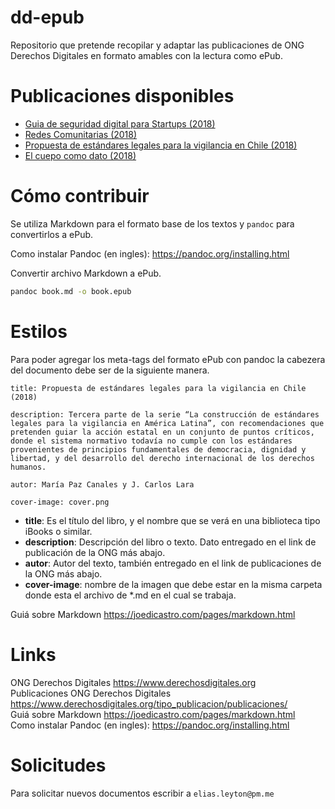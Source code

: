 # dd-epub

Repositorio que pretende recopilar y adaptar las publicaciones de ONG Derechos Digitales en formato amables con la lectura como ePub.


# Publicaciones disponibles

- [Guia de seguridad digital para Startups (2018)](https://github.com/eliasleyton/dd-a-epub/raw/master/guia-de-seguridad-digital-para-startup/book.epub)
- [Redes Comunitarias (2018)](https://github.com/eliasleyton/dd-a-epub/raw/master/redes-comunitarias-2018/book.epub)
- [Propuesta de estándares legales para la vigilancia en Chile (2018)](https://github.com/eliasleyton/dd-a-epub/raw/master/propuesta-estandares-legales-vigilancia-chile/book.epub)
- [El cuepo como dato (2018)](https://github.com/eliasleyton/dd-a-epub/raw/master/el-cuerpo-como-dato-2018/book.epub)


# Cómo contribuir

Se utiliza Markdown para el formato base de los textos y `pandoc` para convertirlos a ePub.

Como instalar Pandoc (en ingles): <https://pandoc.org/installing.html> 

Convertir archivo Markdown a ePub.

```bash
pandoc book.md -o book.epub
```

# Estilos

Para poder agregar los meta-tags del formato ePub con pandoc la cabezera del documento debe ser de la siguiente manera.

```
title: Propuesta de estándares legales para la vigilancia en Chile (2018)

description: Tercera parte de la serie “La construcción de estándares legales para la vigilancia en América Latina”, con recomendaciones que pretenden guiar la acción estatal en un conjunto de puntos críticos, donde el sistema normativo todavía no cumple con los estándares provenientes de principios fundamentales de democracia, dignidad y libertad, y del desarrollo del derecho internacional de los derechos humanos.

autor: María Paz Canales y J. Carlos Lara

cover-image: cover.png
````

* **title**: Es el título del libro, y el nombre que se verá en una biblioteca tipo iBooks o similar.
* **description**: Descripción del libro o texto. Dato entregado en el link de publicación de la ONG más abajo.
* **autor**: Autor del texto, también entregado en el link de publicaciones de la ONG más abajo.
* **cover-image**: nombre de la imagen que debe estar en la misma carpeta donde esta el archivo de *.md en el cual se  trabaja.

Guiá sobre Markdown <https://joedicastro.com/pages/markdown.html>

# Links

ONG Derechos Digitales <https://www.derechosdigitales.org>  
Publicaciones ONG  Derechos Digitales <https://www.derechosdigitales.org/tipo_publicacion/publicaciones/>  
Guiá sobre Markdown <https://joedicastro.com/pages/markdown.html>  
Como instalar Pandoc (en ingles): <https://pandoc.org/installing.html> 

# Solicitudes

Para solicitar nuevos documentos escribir a `elias.leyton@pm.me`
